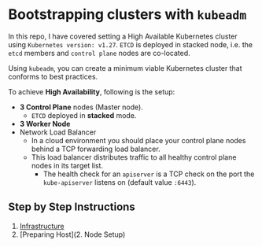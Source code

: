 # Bootstrapping clusters with `kubeadm`
In this repo, I have covered setting a High Available Kubernetes cluster using `Kubernetes version: v1.27`. `ETCD` is deployed in stacked node, i.e. the `etcd` members and `control plane` nodes are co-located.

Using `kubeadm`, you can create a minimum viable Kubernetes cluster that conforms to best practices.

To achieve **High Availability**, following is the setup:
- **3 Control Plane** nodes (Master node).
  - `ETCD` deployed in **stacked** mode.
- **3 Worker Node**
- Network Load Balancer
  - In a cloud environment you should place your control plane nodes behind a TCP forwarding load balancer.
  - This load balancer distributes traffic to all healthy control plane nodes in its target list.
    - The health check for an `apiserver` is a TCP check on the port the `kube-apiserver` listens on (default value `:6443`). 

## Step by Step Instructions
1. [Infrastructure](1.%20INFRASTRUCTURE)
2. [Preparing Host](2. Node Setup)
